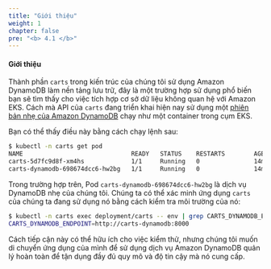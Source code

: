 ```yaml
---
title: "Giới thiệu"
weight: 1
chapter: false
pre: "<b> 4.1 </b>"
---
```


#### Giới thiệu

Thành phần `carts` trong kiến trúc của chúng tôi sử dụng Amazon DynamoDB làm nền tảng lưu trữ, đây là một trường hợp sử dụng phổ biến bạn sẽ tìm thấy cho việc tích hợp cơ sở dữ liệu không quan hệ với Amazon EKS. Cách mà API của `carts` đang triển khai hiện nay sử dụng một [phiên bản nhẹ của Amazon DynamoDB](https://docs.aws.amazon.com/amazondynamodb/latest/developerguide/DynamoDBLocal.html) chạy như một container trong cụm EKS.

Bạn có thể thấy điều này bằng cách chạy lệnh sau:

```bash
$ kubectl -n carts get pod 
NAME                              READY   STATUS    RESTARTS        AGE
carts-5d7fc9d8f-xm4hs             1/1     Running   0               14m
carts-dynamodb-698674dcc6-hw2bg   1/1     Running   0               14m
```

Trong trường hợp trên, Pod `carts-dynamodb-698674dcc6-hw2bg` là dịch vụ DynamoDB nhẹ của chúng tôi. Chúng ta có thể xác minh ứng dụng `carts` của chúng ta đang sử dụng nó bằng cách kiểm tra môi trường của nó:

```bash
$ kubectl -n carts exec deployment/carts -- env | grep CARTS_DYNAMODB_ENDPOINT
CARTS_DYNAMODB_ENDPOINT=http://carts-dynamodb:8000
```

Cách tiếp cận này có thể hữu ích cho việc kiểm thử, nhưng chúng tôi muốn di chuyển ứng dụng của mình để sử dụng dịch vụ Amazon DynamoDB quản lý hoàn toàn để tận dụng đầy đủ quy mô và độ tin cậy mà nó cung cấp.